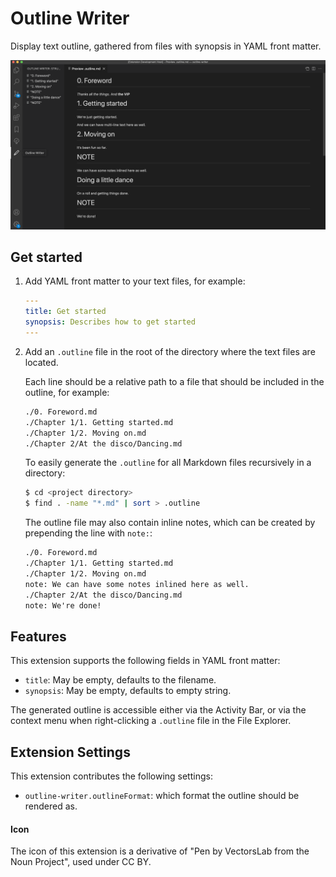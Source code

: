 # Outline Writer

Display text outline, gathered from files with synopsis in YAML front matter.

![Outline view](images/outline_view.png)

## Get started

1. Add YAML front matter to your text files, for example:
    ```yaml
    ---
    title: Get started
    synopsis: Describes how to get started
    ---
    ```

1. Add an `.outline` file in the root of the directory where the text files are located.

   Each line should be a relative path to a file that should be included in the outline, for example:
   ```txt
   ./0. Foreword.md
   ./Chapter 1/1. Getting started.md
   ./Chapter 1/2. Moving on.md
   ./Chapter 2/At the disco/Dancing.md
   ```

   To easily generate the `.outline` for all Markdown files recursively in a directory:

   ```sh
   $ cd <project directory>
   $ find . -name "*.md" | sort > .outline
   ```

   The outline file may also contain inline notes, which can be created by prepending the line with `note:`:
   ```txt
   ./0. Foreword.md
   ./Chapter 1/1. Getting started.md
   ./Chapter 1/2. Moving on.md
   note: We can have some notes inlined here as well.
   ./Chapter 2/At the disco/Dancing.md
   note: We're done!
   ```


## Features

This extension supports the following fields in YAML front matter:
* `title`: May be empty, defaults to the filename.
* `synopsis`: May be empty, defaults to empty string.

The generated outline is accessible either via the Activity Bar, or via the context menu when right-clicking a `.outline` file in the File Explorer.


## Extension Settings

This extension contributes the following settings:

* `outline-writer.outlineFormat`: which format the outline should be rendered as.


#### Icon

The icon of this extension is a derivative of "Pen by VectorsLab from the Noun Project", used under CC BY.
